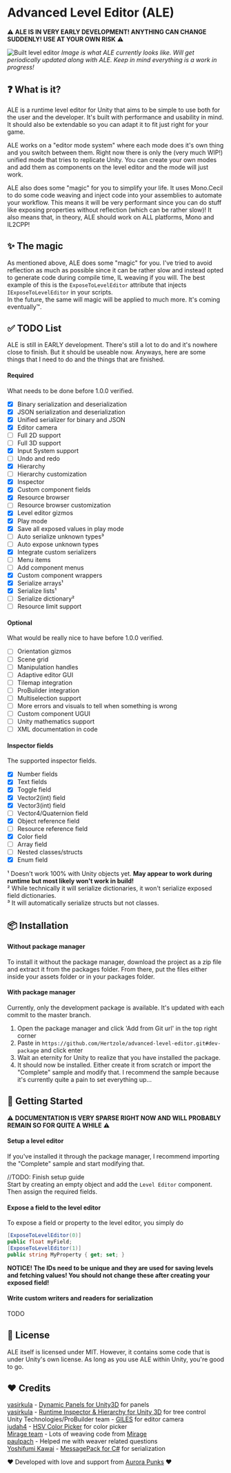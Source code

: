 # Advanced Level Editor (ALE)

⚠ **ALE IS IN VERY EARLY DEVELOPMENT! ANYTHING CAN CHANGE SUDDENLY! USE AT YOUR OWN RISK** ⚠

![Built level editor](https://i.imgur.com/Q8Wgo8n.png)
*Image is what ALE currently looks like. Will get periodically updated along with ALE. Keep in mind everything is a work in progress!*

## ❓ What is it?
ALE is a runtime level editor for Unity that aims to be simple to use both for the user and the developer. It's built with performance and usability in mind. It should also be extendable so you can adapt it to fit just right for your game.

ALE works on a "editor mode system" where each mode does it's own thing and you switch between them. Right now there is only the (very much WIP!) unified mode that tries to replicate Unity. You can create your own modes and add them as components on the level editor and the mode will just work. 

ALE also does some "magic" for you to simplify your life. It uses Mono.Cecil to do some code weaving and inject code into your assemblies to automate your workflow. This means it will be very performant since you can do stuff like exposing properties without reflection (which can be rather slow)! It also means that, in theory, ALE should work on ALL platforms, Mono and IL2CPP!

## ✨ The magic
As mentioned above, ALE does some "magic" for you. I've tried to avoid reflection as much as possible since it can be rather slow and instead opted to generate code during compile time, IL weaving if you will. The best example of this is the `ExposeToLevelEditor` attribute that injects `IExposeToLevelEditor` in your scripts.  
In the future, the same will magic will be applied to much more. It's coming eventually™.

## ✅ TODO List
ALE is still in EARLY development. There's still a lot to do and it's nowhere close to finish. But it should be useable now. Anyways, here are some things that I need to do and the things that are finished.
#### Required
What needs to be done before 1.0.0 verified.  
- [x] Binary serialization and deserialization
- [x] JSON serialization and deserialization
- [x] Unified serializer for binary and JSON
- [x] Editor camera
- [ ] Full 2D support
- [ ] Full 3D support
- [x] Input System support
- [ ] Undo and redo
- [x] Hierarchy
- [ ] Hierarchy customization
- [x] Inspector
- [x] Custom component fields
- [x] Resource browser
- [ ] Resource browser customization
- [x] Level editor gizmos
- [x] Play mode
- [x] Save all exposed values in play mode
- [ ] Auto serialize unknown types³
- [ ] Auto expose unknown types
- [x] Integrate custom serializers
- [ ] Menu items
- [ ] Add component menus
- [x] Custom component wrappers
- [x] Serialize arrays¹
- [x] Serialize lists¹
- [ ] Serialize dictionary²
- [ ] Resource limit support

#### Optional
What would be really nice to have before 1.0.0 verified.  
- [ ] Orientation gizmos
- [ ] Scene grid
- [ ] Manipulation handles
- [ ] Adaptive editor GUI
- [ ] Tilemap integration
- [ ] ProBuilder integration
- [ ] Multiselection support
- [ ] More errors and visuals to tell when something is wrong
- [ ] Custom component UGUI
- [ ] Unity mathematics support
- [ ] XML documentation in code

#### Inspector fields
The supported inspector fields.  
- [x] Number fields
- [x] Text fields
- [x] Toggle field
- [x] Vector2(int) field
- [x] Vector3(int) field
- [ ] Vector4/Quaternion field
- [x] Object reference field
- [ ] Resource reference field
- [x] Color field
- [ ] Array field
- [ ] Nested classes/structs
- [x] Enum field

¹ Doesn't work 100% with Unity objects yet. **May appear to work during runtime but most likely won't work in build!**  
² While technically it will serialize dictionaries, it won't serialize exposed field dictionaries.  
³ It will automatically serialize structs but not classes.

## 📦 Installation 
#### Without package manager
To install it without the package manager, download the project as a zip file and extract it from the packages folder. From there, put the files either inside your assets folder or in your packages folder.
#### With package manager
Currently, only the development package is available. It's updated with each commit to the master branch.   

1. Open the package manager and click 'Add from Git url' in the top right corner
2. Paste in `https://github.com/Hertzole/advanced-level-editor.git#dev-package` and click enter
3. Wait an eternity for Unity to realize that you have installed the package.
4. It should now be installed. Either create it from scratch or import the "Complete" sample and modify that. I recommend the sample because it's currently quite a pain to set everything up...

## 🔨 Getting Started

⚠ **DOCUMENTATION IS VERY SPARSE RIGHT NOW AND WILL PROBABLY REMAIN SO FOR QUITE A WHILE** ⚠

#### Setup a level editor
If you've installed it through the package manager, I recommend importing the "Complete" sample and start modifying that.

//TODO: Finish setup guide  
Start by creating an empty object and add the `Level Editor` component. Then assign the required fields.

#### Expose a field to the level editor
To expose a field or property to the level editor, you simply do  
```cs
[ExposeToLevelEditor(0)]
public float myField;
[ExposeToLevelEditor(1)]
public string MyProperty { get; set; }
```
**NOTICE! The IDs need to be unique and they are used for saving levels and fetching values! You should not change these after creating your exposed field!**

#### Write custom writers and readers for serialization
TODO

## 📃 License
ALE itself is licensed under MIT. However, it contains some code that is under Unity's own license. As long as you use ALE within Unity, you're good to go.

## ❤ Credits
[yasirkula](https://github.com/yasirkula) - [Dynamic Panels for Unity3D](https://github.com/yasirkula/UnityDynamicPanels) for panels  
[yasirkula](https://github.com/yasirkula) - [Runtime Inspector & Hierarchy for Unity 3D](https://github.com/yasirkula/UnityRuntimeInspector) for tree control  
Unity Technologies/ProBuilder team - [GILES](https://github.com/Unity-Technologies/giles) for editor camera  
[judah4](https://github.com/judah4) - [HSV Color Picker](https://github.com/judah4/HSV-Color-Picker-Unity) for color picker  
[Mirage team](https://github.com/MirageNet) - Lots of weaving code from [Mirage](https://github.com/MirageNet/Mirage)  
[paulpach](https://github.com/paulpach) - Helped me with weaver related questions  
[Yoshifumi Kawai](https://github.com/neuecc) - [MessagePack for C#](https://github.com/neuecc/MessagePack-CSharp) for serialization  

❤ Developed with love and support from [Aurora Punks](https://www.aurorapunks.com/) ❤
